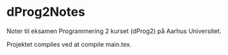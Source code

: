 dProg2Notes
===========

Noter til eksamen Programmering 2 kurset (dProg2) på Aarhus Universitet.

Projektet compiles ved at compile main.tex.
